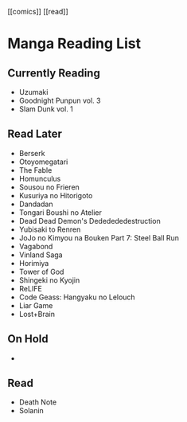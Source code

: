 [[comics]] [[read]]
# Manga Reading List

## Currently Reading
- Uzumaki
- Goodnight Punpun vol. 3
- Slam Dunk vol. 1
## Read Later
- Berserk
- Otoyomegatari
- The Fable
- Homunculus
- Sousou no Frieren
- Kusuriya no Hitorigoto
- Dandadan
- Tongari Boushi no Atelier
- Dead Dead Demon's Dededededestruction
- Yubisaki to Renren
- JoJo no Kimyou na Bouken Part 7: Steel Ball Run
- Vagabond
- Vinland Saga
- Horimiya
- Tower of God
- Shingeki no Kyojin
- ReLIFE
- Code Geass: Hangyaku no Lelouch
- Liar Game
- Lost+Brain
## On Hold
- 
## Read
- Death Note
- Solanin